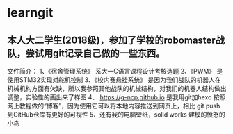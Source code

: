 # learngit
## 本人大二学生(2018级)，参加了学校的robomaster战队，尝试用git记录自己做的一些东西。
文件简介：
   1、《宿舍管理系统》 系大一C语言课程设计考核选题
   2、《PWM》  是使用STM32实现对舵机控制 
   3、《校内赛悬挂系统》  是因为我们战队的机器人在机械机构方面有欠缺，所以我参照其他战队的机械结构，对我们的机器人结构做出调整，实验性的画出来了样图
   4、 https://g-ncp.github.io 是我用git加hexo 按照网上教程做的“博客”，因为使用它可以将本地内容推送到网页上，相比 git push 到GitHub仓库有更好的可视性
   5、还有我的电脑壁纸，solid works 建模的愤怒的小鸟 
   
